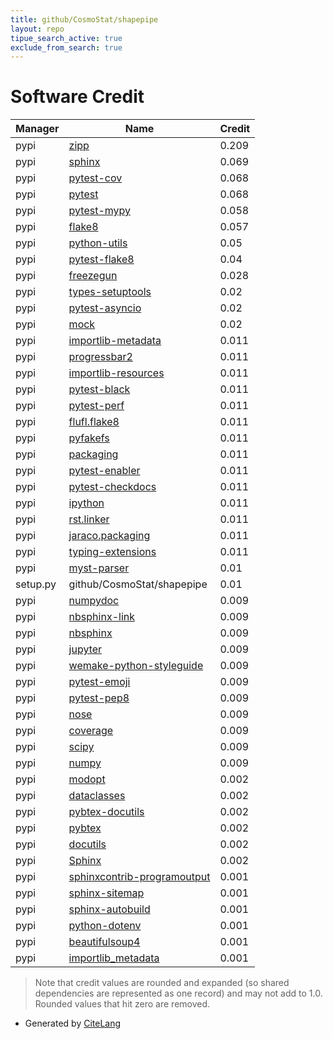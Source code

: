 ```yaml
---
title: github/CosmoStat/shapepipe
layout: repo
tipue_search_active: true
exclude_from_search: true
---
```

# Software Credit

|Manager|Name|Credit|
|-------|----|------|
|pypi|[zipp](https://github.com/jaraco/zipp)|0.209|
|pypi|[sphinx](https://www.sphinx-doc.org/)|0.069|
|pypi|[pytest-cov](https://pypi.org/project/pytest-cov)|0.068|
|pypi|[pytest](https://pypi.org/project/pytest)|0.068|
|pypi|[pytest-mypy](https://pypi.org/project/pytest-mypy)|0.058|
|pypi|[flake8](https://pypi.org/project/flake8)|0.057|
|pypi|[python-utils](https://github.com/WoLpH/python-utils)|0.05|
|pypi|[pytest-flake8](https://pypi.org/project/pytest-flake8)|0.04|
|pypi|[freezegun](https://pypi.org/project/freezegun)|0.028|
|pypi|[types-setuptools](https://pypi.org/project/types-setuptools)|0.02|
|pypi|[pytest-asyncio](https://pypi.org/project/pytest-asyncio)|0.02|
|pypi|[mock](https://pypi.org/project/mock)|0.02|
|pypi|[importlib-metadata](https://github.com/python/importlib_metadata)|0.011|
|pypi|[progressbar2](https://github.com/WoLpH/python-progressbar)|0.011|
|pypi|[importlib-resources](https://pypi.org/project/importlib-resources)|0.011|
|pypi|[pytest-black](https://pypi.org/project/pytest-black)|0.011|
|pypi|[pytest-perf](https://pypi.org/project/pytest-perf)|0.011|
|pypi|[flufl.flake8](https://pypi.org/project/flufl.flake8)|0.011|
|pypi|[pyfakefs](https://pypi.org/project/pyfakefs)|0.011|
|pypi|[packaging](https://pypi.org/project/packaging)|0.011|
|pypi|[pytest-enabler](https://pypi.org/project/pytest-enabler)|0.011|
|pypi|[pytest-checkdocs](https://pypi.org/project/pytest-checkdocs)|0.011|
|pypi|[ipython](https://pypi.org/project/ipython)|0.011|
|pypi|[rst.linker](https://pypi.org/project/rst.linker)|0.011|
|pypi|[jaraco.packaging](https://pypi.org/project/jaraco.packaging)|0.011|
|pypi|[typing-extensions](https://pypi.org/project/typing-extensions)|0.011|
|pypi|[myst-parser](https://pypi.org/project/myst-parser)|0.01|
|setup.py|github/CosmoStat/shapepipe|0.01|
|pypi|[numpydoc](https://pypi.org/project/numpydoc)|0.009|
|pypi|[nbsphinx-link](https://pypi.org/project/nbsphinx-link)|0.009|
|pypi|[nbsphinx](https://pypi.org/project/nbsphinx)|0.009|
|pypi|[jupyter](https://pypi.org/project/jupyter)|0.009|
|pypi|[wemake-python-styleguide](https://pypi.org/project/wemake-python-styleguide)|0.009|
|pypi|[pytest-emoji](https://pypi.org/project/pytest-emoji)|0.009|
|pypi|[pytest-pep8](https://pypi.org/project/pytest-pep8)|0.009|
|pypi|[nose](https://pypi.org/project/nose)|0.009|
|pypi|[coverage](https://pypi.org/project/coverage)|0.009|
|pypi|[scipy](https://pypi.org/project/scipy)|0.009|
|pypi|[numpy](https://pypi.org/project/numpy)|0.009|
|pypi|[modopt](https://github.com/cea-cosmic/modopt)|0.002|
|pypi|[dataclasses](https://pypi.org/project/dataclasses)|0.002|
|pypi|[pybtex-docutils](https://pypi.org/project/pybtex-docutils)|0.002|
|pypi|[pybtex](https://pypi.org/project/pybtex)|0.002|
|pypi|[docutils](https://pypi.org/project/docutils)|0.002|
|pypi|[Sphinx](https://pypi.org/project/Sphinx)|0.002|
|pypi|[sphinxcontrib-programoutput](https://pypi.org/project/sphinxcontrib-programoutput)|0.001|
|pypi|[sphinx-sitemap](https://pypi.org/project/sphinx-sitemap)|0.001|
|pypi|[sphinx-autobuild](https://pypi.org/project/sphinx-autobuild)|0.001|
|pypi|[python-dotenv](https://pypi.org/project/python-dotenv)|0.001|
|pypi|[beautifulsoup4](https://pypi.org/project/beautifulsoup4)|0.001|
|pypi|[importlib_metadata](https://pypi.org/project/importlib_metadata)|0.001|


> Note that credit values are rounded and expanded (so shared dependencies are represented as one record) and may not add to 1.0. Rounded values that hit zero are removed.


- Generated by [CiteLang](https://github.com/vsoch/citelang)
